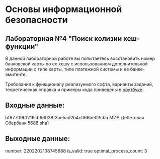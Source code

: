 # Основы информационной безопасности

## Лабораторная №4 "Поиск колизии хеш-функции"

В данной лабораторной работе вы попытаетесь восстановить номер банковской карты по ее хешу с использованием дополнительной информации о типе карты, типе платежной системы и ее банке-эмитенте.

Требования к функционалу реализуемого софта, варианты заданий, теоретическая справка и примеры кода приведены в [ноутбуке](https://github.com/itsecd/isb/blob/main/docs/ISB_Lab4.ipynb).

## Входные данные:
bf67709b1216cb66038f3ae5ad2b4c066be03cbb	МИР	Дебетовая	Сбербанк	5688	sha1

## Выходные данные:
number: 2202202138745688
is_valid: true
optimal_process_count: 3